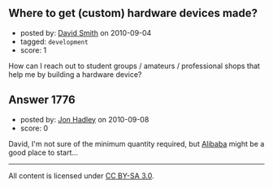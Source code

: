## Where to get (custom) hardware devices made?

- posted by: [David Smith](https://stackexchange.com/users/-1/1077-david-smith) on 2010-09-04
- tagged: `development`
- score: 1

<p>How can I reach out to student groups / amateurs / professional shops that help me by building a hardware device?</p>



## Answer 1776

- posted by: [Jon Hadley](https://stackexchange.com/users/-1/80-jon-hadley) on 2010-09-08
- score: 0

<p>David, I'm not sure of the minimum quantity required, but <a href="http://www.alibaba.com/" rel="nofollow">Alibaba</a> might be a good place to start...</p>




---

All content is licensed under [CC BY-SA 3.0](https://creativecommons.org/licenses/by-sa/3.0/).
